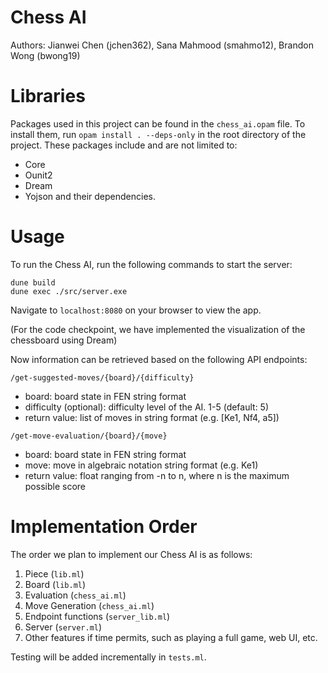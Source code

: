 # Chess AI
Authors: Jianwei Chen (jchen362), Sana Mahmood (smahmo12), Brandon Wong (bwong19)

# Libraries
Packages used in this project can be found in the `chess_ai.opam` file. To install them, run `opam install . --deps-only` in the root directory of the project. These packages include and are not limited to:
* Core
* Ounit2
* Dream
* Yojson
and their dependencies.

# Usage
To run the Chess AI, run the following commands to start the server:

```
dune build
dune exec ./src/server.exe
```

Navigate to `localhost:8080` on your browser to view the app.

(For the code checkpoint, we have implemented the visualization of the chessboard using Dream)

Now information can be retrieved based on the following API endpoints:

`/get-suggested-moves/{board}/{difficulty}`
* board: board state in FEN string format
* difficulty (optional): difficulty level of the AI. 1-5 (default: 5)
* return value: list of moves in string format (e.g. [Ke1, Nf4, a5])

`/get-move-evaluation/{board}/{move}`
* board: board state in FEN string format
* move: move in algebraic notation string format (e.g. Ke1)
* return value: float ranging from -n to n, where n is the maximum possible score

# Implementation Order
The order we plan to implement our Chess AI is as follows:
1. Piece (`lib.ml`)
2. Board (`lib.ml`)
3. Evaluation (`chess_ai.ml`)
4. Move Generation (`chess_ai.ml`)
5. Endpoint functions (`server_lib.ml`)
6. Server (`server.ml`)
7. Other features if time permits, such as playing a full game, web UI, etc.

Testing will be added incrementally in `tests.ml`.